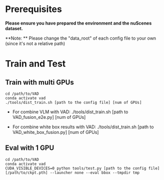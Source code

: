 # Prerequisites

**Please ensure you have prepared the environment and the nuScenes dataset.**

**Note: ** Please change the "data_root" of each config file to your own (since it's not a relative path)

# Train and Test

## Train  with multi GPUs 
```shell
cd /path/to/VAD
conda activate vad
./tools/dist_train.sh [path to the config file] [num of GPUs]
```

+ For combine VLM with VAD: ./tools/dist_train.sh  [path to VAD_fusion_e2e.py] [num of GPUs]

+ For combine white box results with VAD: ./tools/dist_train.sh  [path to VAD_white_box_fusion.py] [num of GPUs]

## Eval  with 1 GPU

```shell
cd /path/to/VAD
conda activate vad
CUDA_VISIBLE_DEVICES=0 python tools/test.py [path to the config file] [/path/to/ckpt.pth] --launcher none --eval bbox --tmpdir tmp
```

